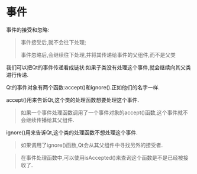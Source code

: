 # 事件

事件的接受和忽略:

> 事件接受后,就不会往下处理;
>
> 事件忽略后,会继续往下处理,并将其传递给事件的父组件,而不是父类

我们可以把Qt的事件传递看成链状:如果子类没有处理这个事件,就会继续向其父类进行传递.

Qt的事件对象有两个函数:accept()和ignore().正如他们的名字一样.

accept()用来告诉Qt,这个类的处理函数想要处理这个事件.

> 如果一个事件处理函数调用了一个事件对象的accept()函数,这个事件就不会继续传播给其父组件.

ignore()用来告诉Qt,这个类的处理函数不想处理这个事件.

> 如果调用了ignore()函数,Qt会从其父组件中寻找另外的接受者.

> 在事件处理函数中,可以使用isAccepted()来查询这个函数是不是已经被接收了.

 
